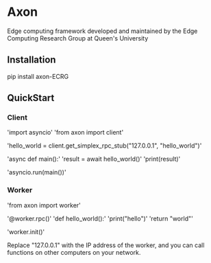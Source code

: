 # Axon

Edge computing framework developed and maintained by the Edge Computing Research Group at Queen's University

## Installation

pip install axon-ECRG

## QuickStart

### Client

'import asyncio'
'from axon import client'

'hello_world = client.get_simplex_rpc_stub("127.0.0.1", "hello_world")'

'async def main():'
	'result = await hello_world()'
	'print(result)'

'asyncio.run(main())'

### Worker

'from axon import worker'

'@worker.rpc()'
'def hello_world():'
	'print("hello")'
	'return "world"'

'worker.init()'

Replace "127.0.0.1" with the IP address of the worker, and you can call functions on other computers on your network.